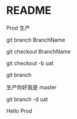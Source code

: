 # README

Prod 生产

git branch BranchName

git checkout BranchName



git checkout -b uat



git branch

生产你好我是 master

git branch -d uat

Hello Prod
